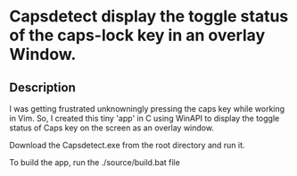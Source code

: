 # Capsdetect display the toggle status of the caps-lock key in an overlay Window.

## Description
I was getting frustrated unknowningly pressing the caps key while working in Vim. 
So, I created this tiny 'app' in C using WinAPI to display the toggle status of Caps key on the
screen as an overlay window.

Download the Capsdetect.exe from the root directory and run it.

To build the app, run the ./source/build.bat file 
